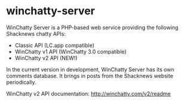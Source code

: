 winchatty-server
================

WinChatty Server is a PHP-based web service providing the following Shacknews chatty APIs:
- Classic API (LC.app compatible)
- WinChatty v1 API (WinChatty 3.0 compatible)
- WinChatty v2 API (NEW!)

In the current version in development, WinChatty Server has its own comments database.  It brings in posts from the Shacknews website periodically.

WinChatty v2 API documentation: http://winchatty.com/v2/readme
